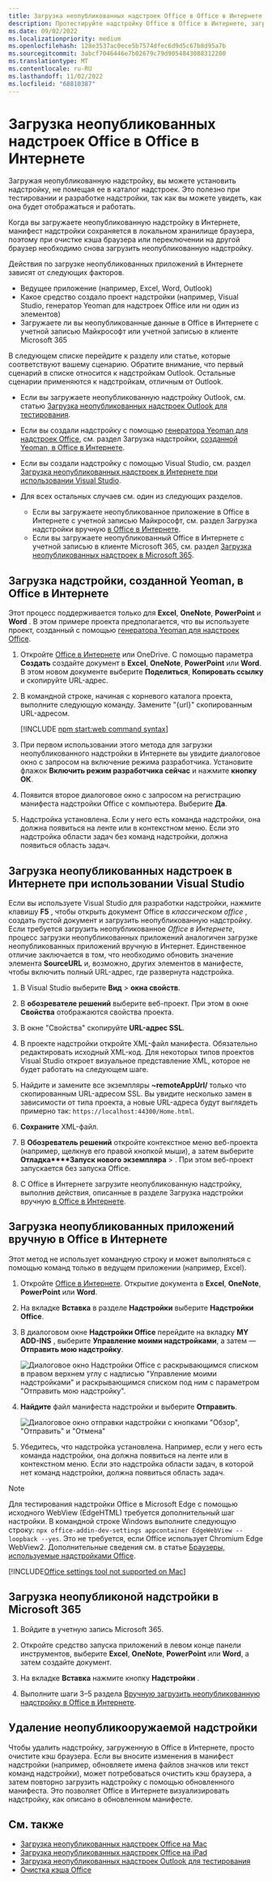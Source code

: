 ```yaml
---
title: Загрузка неопубликованных надстроек Office в Office в Интернете
description: Протестируйте надстройку Office в Office в Интернете, загрузив неопубликованное приложение.
ms.date: 09/02/2022
ms.localizationpriority: medium
ms.openlocfilehash: 128e3537ac0ece5b7574dfec6d9d5c67b8d95a7b
ms.sourcegitcommit: 3abcf7046446e7b02679c79d9054843088312200
ms.translationtype: MT
ms.contentlocale: ru-RU
ms.lasthandoff: 11/02/2022
ms.locfileid: "68810387"
---
```

# <a name="sideload-office-add-ins-to-office-on-the-web"></a>Загрузка неопубликованных надстроек Office в Office в Интернете

Загружая неопубликованную надстройку, вы можете установить надстройку, не помещая ее в каталог надстроек. Это полезно при тестировании и разработке надстройки, так как вы можете увидеть, как она будет отображаться и работать.

Когда вы загружаете неопубликованную надстройку в Интернете, манифест надстройки сохраняется в локальном хранилище браузера, поэтому при очистке кэша браузера или переключении на другой браузер необходимо снова загрузить неопубликованную надстройку.

Действия по загрузке неопубликованных приложений в Интернете зависят от следующих факторов.

- Ведущее приложение (например, Excel, Word, Outlook)
- Какое средство создало проект надстройки (например, Visual Studio, генератор Yeoman для надстроек Office или ни один из элементов)
- Загружаете ли вы неопубликованные данные в Office в Интернете с учетной записью Майкрософт или учетной записью в клиенте Microsoft 365

В следующем списке перейдите к разделу или статье, которые соответствуют вашему сценарию. Обратите внимание, что первый сценарий в списке относится к надстройкам Outlook. Остальные сценарии применяются к надстройкам, отличным от Outlook.

- Если вы загружаете неопубликованную надстройку Outlook, см. статью [Загрузка неопубликованных надстроек Outlook для тестирования](../outlook/sideload-outlook-add-ins-for-testing.md).
- Если вы создали надстройку с помощью [генератора Yeoman для надстроек Office](../develop/yeoman-generator-overview.md), см. раздел Загрузка надстройки, [созданной Yeoman, в Office в Интернете](#sideload-a-yeoman-created-add-in-to-office-on-the-web).
- Если вы создали надстройку с помощью Visual Studio, см. раздел [Загрузка неопубликованных надстроек в Интернете при использовании Visual Studio](#sideload-an-add-in-on-the-web-when-using-visual-studio).
- Для всех остальных случаев см. один из следующих разделов.

  - Если вы загружаете неопубликованное приложение в Office в Интернете с учетной записью Майкрософт, см. раздел Загрузка надстройки вручную [в Office в Интернете](#manually-sideload-an-add-in-to-office-on-the-web).
  - Если вы загружаете неопубликованный Office в Интернете с учетной записью в клиенте Microsoft 365, см. раздел [Загрузка неопубликованных надстроек в Microsoft 365](#sideload-an-add-in-to-microsoft-365).

## <a name="sideload-a-yeoman-created-add-in-to-office-on-the-web"></a>Загрузка надстройки, созданной Yeoman, в Office в Интернете

Этот процесс поддерживается только для **Excel**, **OneNote**, **PowerPoint** и **Word** . В этом примере проекта предполагается, что вы используете проект, созданный с помощью [генератора Yeoman для надстроек Office](../develop/yeoman-generator-overview.md).

1. Откройте [Office в Интернете](https://office.live.com/) или OneDrive. С помощью параметра **Создать** создайте документ в **Excel**, **OneNote**, **PowerPoint** или **Word**. В этом новом документе выберите **Поделиться**, **Копировать ссылку** и скопируйте URL-адрес.

1. В командной строке, начиная с корневого каталога проекта, выполните следующую команду. Замените "{url}" скопированным URL-адресом.

    [!INCLUDE [npm start:web command syntax](../includes/start-web-sideload-instructions.md)]

1. При первом использовании этого метода для загрузки неопубликованного надстройки в Интернете вы увидите диалоговое окно с запросом на включение режима разработчика. Установите флажок **Включить режим разработчика сейчас** и нажмите **кнопку ОК**.

1. Появится второе диалоговое окно с запросом на регистрацию манифеста надстройки Office с компьютера. Выберите **Да**.

1. Надстройка установлена. Если у него есть команда надстройки, она должна появиться на ленте или в контекстном меню. Если это надстройка области задач без команд надстройки, должна появиться область задач.

## <a name="sideload-an-add-in-on-the-web-when-using-visual-studio"></a>Загрузка неопубликованных надстроек в Интернете при использовании Visual Studio

Если вы используете Visual Studio для разработки надстройки, нажмите клавишу **F5** , чтобы открыть документ Office в *классическом office* , создать пустой документ и загрузить неопубликованную надстройку. Если требуется загрузить неопубликованное *Office в Интернете*, процесс загрузки неопубликованных приложений аналогичен загрузке неопубликованных приложений вручную в Интернет. Единственное отличие заключается в том, что необходимо обновить значение элемента **SourceURL** и, возможно, других элементов в манифесте, чтобы включить полный URL-адрес, где развернута надстройка.

1. В Visual Studio выберите **Вид** > **окна свойств**.

1. В **обозревателе решений** выберите веб-проект. При этом в окне **Свойства** отображаются свойства проекта.

1. В окне "Свойства" скопируйте **URL-адрес SSL**.

1. В проекте надстройки откройте XML-файл манифеста. Обязательно редактировать исходный XML-код. Для некоторых типов проектов Visual Studio откроет визуальное представление XML, которое не будет работать на следующем шаге.

1. Найдите и замените все экземпляры **~remoteAppUrl/** только что скопированным URL-адресом SSL. Вы увидите несколько замен в зависимости от типа проекта, а новые URL-адреса будут выглядеть примерно так: `https://localhost:44300/Home.html`.

1. **Сохраните** XML-файл.

1. В **Обозреватель решений** откройте контекстное меню веб-проекта (например, щелкнув его правой кнопкой мыши), а затем выберите **Отладка****Запуск нового экземпляра** > . При этом веб-проект запускается без запуска Office.

1. С Office в Интернете загрузите неопубликованную надстройку, выполнив действия, описанные в разделе Загрузка надстройки вручную [в Office в Интернете](#manually-sideload-an-add-in-to-office-on-the-web).

## <a name="manually-sideload-an-add-in-to-office-on-the-web"></a>Загрузка неопубликованных приложений вручную в Office в Интернете

Этот метод не использует командную строку и может выполняться с помощью команд только в ведущем приложении (например, Excel).

1. Откройте [Office в Интернете](https://office.com/). Открытие документа в **Excel**, **OneNote**, **PowerPoint** или  **Word**. 

1. На вкладке **Вставка** в разделе **Надстройки** выберите **Надстройки Office**.

1. В диалоговом окне **Надстройки Office** перейдите на вкладку **MY ADD-INS** , выберите **Управление моими надстройками**, а затем — **Отправить мою надстройку**.

    ![Диалоговое окно Надстройки Office с раскрывающимся списком в правом верхнем углу с надписью "Управление моими надстройками" и раскрывающимся списком под ним с параметром "Отправить мою надстройку".](../images/office-add-ins-my-account.png)

1. **Найдите** файл манифеста надстройки и выберите **Отправить**.

    ![Диалоговое окно отправки надстройки с кнопками "Обзор", "Отправить" и "Отмена"](../images/upload-add-in.png)

1. Убедитесь, что надстройка установлена. Например, если у него есть команда надстройки, она должна появиться на ленте или в контекстном меню. Если это надстройка области задач, в которой нет команд надстройки, должна появиться область задач.

> [!NOTE]
> Для тестирования надстройки Office в Microsoft Edge с помощью исходного WebView (EdgeHTML) требуется дополнительный шаг настройки. В командной строке Windows выполните следующую строку: `npx office-addin-dev-settings appcontainer EdgeWebView --loopback --yes`. Это не требуется, если Office использует Chromium Edge WebView2. Дополнительные сведения см. в статье [Браузеры, используемые надстройками Office](../concepts/browsers-used-by-office-web-add-ins.md).

[!INCLUDE[Office settings tool not supported on Mac](../includes/tool-nonsupport-mac-note.md)]

## <a name="sideload-an-add-in-to-microsoft-365"></a>Загрузка неопубликоной надстройки в Microsoft 365

1. Войдите в учетную запись Microsoft 365.

1. Откройте средство запуска приложений в левом конце панели инструментов, выберите **Excel**, **OneNote**, **PowerPoint** или **Word**, а затем создайте документ.

1. На вкладке **Вставка** нажмите кнопку **Надстройки** .

1. Выполните шаги 3–5 раздела [Вручную загрузить неопубликованную надстройку в Office в Интернете](#manually-sideload-an-add-in-to-office-on-the-web).

## <a name="remove-a-sideloaded-add-in"></a>Удаление неопубликооружаемой надстройки

Чтобы удалить надстройку, загруженную в Office в Интернете, просто очистите кэш браузера. Если вы вносите изменения в манифест надстройки (например, обновляете имена файлов значков или текст команд надстройки), может потребоваться очистить кэш браузера, а затем повторно загрузить надстройку с помощью обновленного манифеста. Это позволяет Office в Интернете визуализировать надстройку, как описано в обновленном манифесте.

## <a name="see-also"></a>См. также

- [Загрузка неопубликованных надстроек Office на Mac](sideload-an-office-add-in-on-mac.md)
- [Загрузка неопубликованных надстроек Office на iPad](sideload-an-office-add-in-on-ipad.md)
- [Загрузка неопубликованных надстроек Outlook для тестирования](../outlook/sideload-outlook-add-ins-for-testing.md)
- [Очистка кэша Office](clear-cache.md)
